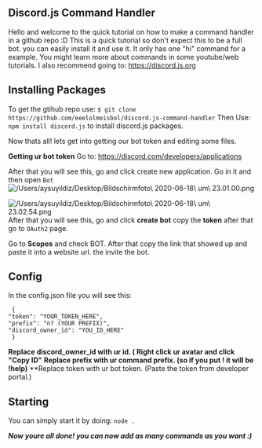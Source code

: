 ## Discord.js Command Handler
Hello and welcome to the quick tutorial on how to make a command handler in a github repo :D
This is a quick tutorial so don't expect this to be a full bot. you can easily install it and use it. It only has one "hi" command for a example. You might learn more about commands in some youtube/web tutorials. I also recommend going to: https://discord.js.org

## Installing Packages
To get the gtihub repo use: `$ git clone https://github.com/eeelolmeisbol/discord.js-command-handler`
 Then Use: `npm install discord.js` to install discord.js packages.

Now thats all! lets get into getting our bot token and editing some files.

**Getting ur bot token**
Go to: https://discord.com/developers/applications

After that you will see this, go and click create new application. Go in it and then open `Bot`
![/Users/aysuyildiz/Desktop/Bildschirmfoto\ 2020-06-18\ um\ 23.01.00.png]()

![/Users/aysuyildiz/Desktop/Bildschirmfoto\ 2020-06-18\ um\ 23.02.54.png](yes)
After that you will see this, go and click **create bot** copy the **token** after that go to `OAuth2` page.

Go to __Scopes__ and check BOT. After that copy the link that showed up and paste it into a website url. the invite the bot.


## Config
In the config.json file you will see this:

     {
    "token": "YOUR_TOKEN_HERE",
    "prefix": "n? (YOUR PREFIX)",
    "discord_owner_id": "YOU_ID_HERE"
     }

**Replace discord_owner_id with ur id. ( Right click ur avatar and click "Copy ID"**
**Replace prefix with ur command prefix. (so if you put ! it will be !help)**
**Replace token with ur bot token. (Paste the token from developer portal.)

## Starting
You can simply start it by doing: `node .`

***Now youre all done! you can now add as many commands as you want :)***

